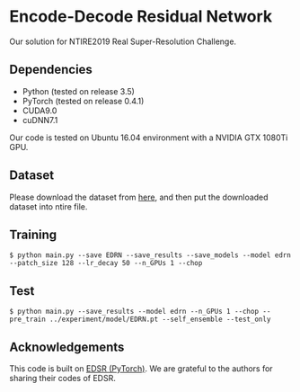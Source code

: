 # Encode-Decode Residual Network
Our solution for NTIRE2019 Real Super-Resolution Challenge.

## Dependencies
  * Python (tested on release 3.5)
  * PyTorch (tested on release 0.4.1)
  * CUDA9.0
  * cuDNN7.1
  
Our code is tested on Ubuntu 16.04 environment with a NVIDIA GTX 1080Ti GPU.

## Dataset
Please download the dataset from [here](https://competitions.codalab.org/competitions/21439#participate), and then put the downloaded dataset into ntire file. 

## Training
`$ python main.py --save EDRN --save_results --save_models --model edrn --patch_size 128 --lr_decay 50 --n_GPUs 1 --chop`

## Test
`$ python main.py --save_results --model edrn --n_GPUs 1 --chop --pre_train ../experiment/model/EDRN.pt --self_ensemble --test_only`

## Acknowledgements
This code is built on [EDSR (PyTorch)](https://github.com/thstkdgus35/EDSR-PyTorch). We are grateful to the authors for sharing their codes of EDSR.
